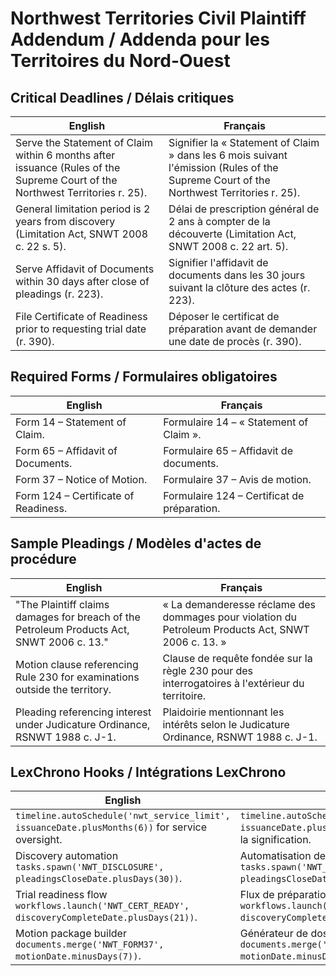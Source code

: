 # Northwest Territories Civil Plaintiff Addendum / Addenda pour les Territoires du Nord-Ouest

## Critical Deadlines / Délais critiques
| English | Français |
| --- | --- |
| Serve the Statement of Claim within 6 months after issuance (Rules of the Supreme Court of the Northwest Territories r. 25). | Signifier la « Statement of Claim » dans les 6 mois suivant l'émission (Rules of the Supreme Court of the Northwest Territories r. 25). |
| General limitation period is 2 years from discovery (Limitation Act, SNWT 2008 c. 22 s. 5). | Délai de prescription général de 2 ans à compter de la découverte (Limitation Act, SNWT 2008 c. 22 art. 5). |
| Serve Affidavit of Documents within 30 days after close of pleadings (r. 223). | Signifier l'affidavit de documents dans les 30 jours suivant la clôture des actes (r. 223). |
| File Certificate of Readiness prior to requesting trial date (r. 390). | Déposer le certificat de préparation avant de demander une date de procès (r. 390). |

## Required Forms / Formulaires obligatoires
| English | Français |
| --- | --- |
| Form 14 – Statement of Claim. | Formulaire 14 – « Statement of Claim ». |
| Form 65 – Affidavit of Documents. | Formulaire 65 – Affidavit de documents. |
| Form 37 – Notice of Motion. | Formulaire 37 – Avis de motion. |
| Form 124 – Certificate of Readiness. | Formulaire 124 – Certificat de préparation. |

## Sample Pleadings / Modèles d'actes de procédure
| English | Français |
| --- | --- |
| "The Plaintiff claims damages for breach of the Petroleum Products Act, SNWT 2006 c. 13." | « La demanderesse réclame des dommages pour violation du Petroleum Products Act, SNWT 2006 c. 13. » |
| Motion clause referencing Rule 230 for examinations outside the territory. | Clause de requête fondée sur la règle 230 pour des interrogatoires à l'extérieur du territoire. |
| Pleading referencing interest under Judicature Ordinance, RSNWT 1988 c. J-1. | Plaidoirie mentionnant les intérêts selon le Judicature Ordinance, RSNWT 1988 c. J-1. |

## LexChrono Hooks / Intégrations LexChrono
| English | Français |
| --- | --- |
| `timeline.autoSchedule('nwt_service_limit', issuanceDate.plusMonths(6))` for service oversight. | `timeline.autoSchedule('nwt_service_limit', issuanceDate.plusMonths(6))` pour surveiller la signification. |
| Discovery automation `tasks.spawn('NWT_DISCLOSURE', pleadingsCloseDate.plusDays(30))`. | Automatisation de la communication `tasks.spawn('NWT_DISCLOSURE', pleadingsCloseDate.plusDays(30))`. |
| Trial readiness flow `workflows.launch('NWT_CERT_READY', discoveryCompleteDate.plusDays(21))`. | Flux de préparation `workflows.launch('NWT_CERT_READY', discoveryCompleteDate.plusDays(21))`. |
| Motion package builder `documents.merge('NWT_FORM37', motionDate.minusDays(7))`. | Générateur de dossier de motion `documents.merge('NWT_FORM37', motionDate.minusDays(7))`. |
